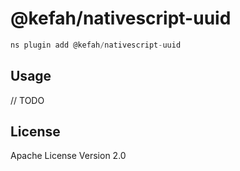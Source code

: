 # @kefah/nativescript-uuid

```javascript
ns plugin add @kefah/nativescript-uuid
```

## Usage

// TODO

## License

Apache License Version 2.0
